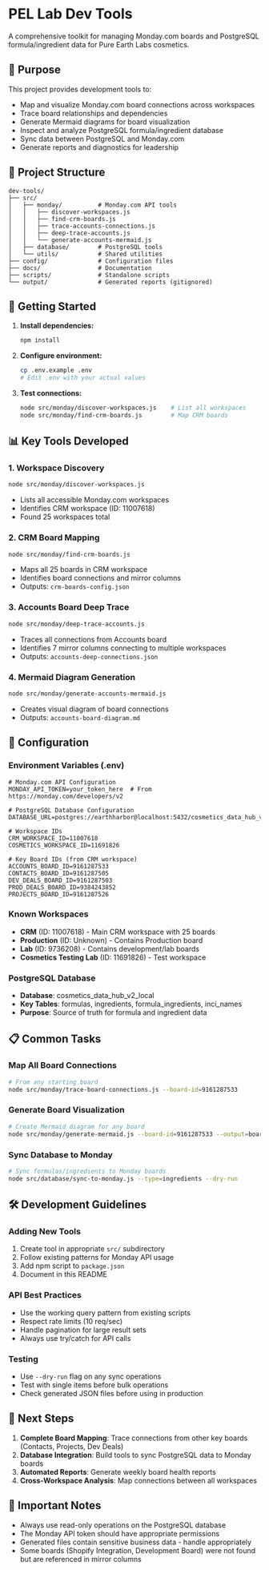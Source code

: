 # PEL Lab Dev Tools

A comprehensive toolkit for managing Monday.com boards and PostgreSQL formula/ingredient data for Pure Earth Labs cosmetics.

## 🎯 Purpose

This project provides development tools to:
- Map and visualize Monday.com board connections across workspaces
- Trace board relationships and dependencies
- Generate Mermaid diagrams for board visualization
- Inspect and analyze PostgreSQL formula/ingredient database
- Sync data between PostgreSQL and Monday.com
- Generate reports and diagnostics for leadership

## 📁 Project Structure

```
dev-tools/
├── src/
│   ├── monday/          # Monday.com API tools
│   │   ├── discover-workspaces.js
│   │   ├── find-crm-boards.js
│   │   ├── trace-accounts-connections.js
│   │   ├── deep-trace-accounts.js
│   │   └── generate-accounts-mermaid.js
│   ├── database/        # PostgreSQL tools
│   └── utils/           # Shared utilities
├── config/              # Configuration files
├── docs/                # Documentation
├── scripts/             # Standalone scripts
└── output/              # Generated reports (gitignored)
```

## 🚀 Getting Started

1. **Install dependencies:**
   ```bash
   npm install
   ```

2. **Configure environment:**
   ```bash
   cp .env.example .env
   # Edit .env with your actual values
   ```

3. **Test connections:**
   ```bash
   node src/monday/discover-workspaces.js    # List all workspaces
   node src/monday/find-crm-boards.js        # Map CRM boards
   ```

## 📊 Key Tools Developed

### 1. Workspace Discovery
```bash
node src/monday/discover-workspaces.js
```
- Lists all accessible Monday.com workspaces
- Identifies CRM workspace (ID: 11007618)
- Found 25 workspaces total

### 2. CRM Board Mapping
```bash
node src/monday/find-crm-boards.js
```
- Maps all 25 boards in CRM workspace
- Identifies board connections and mirror columns
- Outputs: `crm-boards-config.json`

### 3. Accounts Board Deep Trace
```bash
node src/monday/deep-trace-accounts.js
```
- Traces all connections from Accounts board
- Identifies 7 mirror columns connecting to multiple workspaces
- Outputs: `accounts-deep-connections.json`

### 4. Mermaid Diagram Generation
```bash
node src/monday/generate-accounts-mermaid.js
```
- Creates visual diagram of board connections
- Outputs: `accounts-board-diagram.md`

## 🔧 Configuration

### Environment Variables (.env)
```env
# Monday.com API Configuration
MONDAY_API_TOKEN=your_token_here  # From https://monday.com/developers/v2

# PostgreSQL Database Configuration
DATABASE_URL=postgres://earthharbor@localhost:5432/cosmetics_data_hub_v2_local

# Workspace IDs
CRM_WORKSPACE_ID=11007618
COSMETICS_WORKSPACE_ID=11691826

# Key Board IDs (from CRM workspace)
ACCOUNTS_BOARD_ID=9161287533
CONTACTS_BOARD_ID=9161287505
DEV_DEALS_BOARD_ID=9161287503
PROD_DEALS_BOARD_ID=9384243852
PROJECTS_BOARD_ID=9161287526
```

### Known Workspaces
- **CRM** (ID: 11007618) - Main CRM workspace with 25 boards
- **Production** (ID: Unknown) - Contains Production board
- **Lab** (ID: 9736208) - Contains development/lab boards
- **Cosmetics Testing Lab** (ID: 11691826) - Test workspace

### PostgreSQL Database
- **Database**: cosmetics_data_hub_v2_local
- **Key Tables**: formulas, ingredients, formula_ingredients, inci_names
- **Purpose**: Source of truth for formula and ingredient data

## 📋 Common Tasks

### Map All Board Connections
```bash
# From any starting board
node src/monday/trace-board-connections.js --board-id=9161287533
```

### Generate Board Visualization
```bash
# Create Mermaid diagram for any board
node src/monday/generate-mermaid.js --board-id=9161287533 --output=board-diagram.md
```

### Sync Database to Monday
```bash
# Sync formulas/ingredients to Monday boards
node src/database/sync-to-monday.js --type=ingredients --dry-run
```

## 🛠️ Development Guidelines

### Adding New Tools
1. Create tool in appropriate `src/` subdirectory
2. Follow existing patterns for Monday API usage
3. Add npm script to `package.json`
4. Document in this README

### API Best Practices
- Use the working query pattern from existing scripts
- Respect rate limits (10 req/sec)
- Handle pagination for large result sets
- Always use try/catch for API calls

### Testing
- Use `--dry-run` flag on any sync operations
- Test with single items before bulk operations
- Check generated JSON files before using in production

## 📝 Next Steps

1. **Complete Board Mapping**: Trace connections from other key boards (Contacts, Projects, Dev Deals)
2. **Database Integration**: Build tools to sync PostgreSQL data to Monday boards
3. **Automated Reports**: Generate weekly board health reports
4. **Cross-Workspace Analysis**: Map connections between all workspaces

## 🚨 Important Notes

- Always use read-only operations on the PostgreSQL database
- The Monday API token should have appropriate permissions
- Generated files contain sensitive business data - handle appropriately
- Some boards (Shopify Integration, Development Board) were not found but are referenced in mirror columns